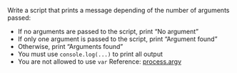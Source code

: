 Write a script that prints a message depending of the number of arguments passed:
- If no arguments are passed to the script, print “No argument”
- If only one argument is passed to the script, print “Argument found”
- Otherwise, print “Arguments found”
- You must use ```console.log(...)``` to print all output
- You are not allowed to use ```var```
Reference: [process.argv](https://nodejs.org/api/process.html#process_process_argv)
